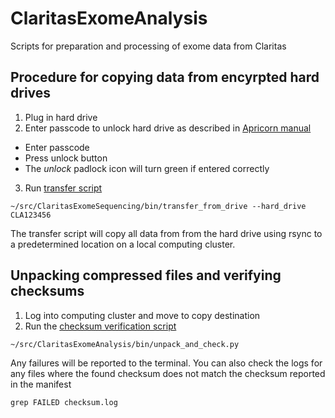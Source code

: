 # ClaritasExomeAnalysis
Scripts for preparation and processing of exome data from Claritas

## Procedure for copying data from encyrpted hard drives

1. Plug in hard drive
2. Enter passcode to unlock hard drive as described in [Apricorn manual](http://www.apricorn.com/pdf_product_manuals/Aegis_Padlock_Manual.pdf)
  * Enter passcode
  * Press unlock button
  * The *unlock* padlock icon will turn green if entered correctly
3. Run [transfer script](./bin/transfer_from_drive.py)

```
~/src/ClaritasExomeSequencing/bin/transfer_from_drive --hard_drive CLA123456
```

  The transfer script will copy all data from from the hard drive using rsync to a predetermined location on a local computing cluster.
  
## Unpacking compressed files and verifying checksums

1. Log into computing cluster and move to copy destination
2. Run the [checksum verification script](./bin/unpack_and_check.py)

```
~/src/ClaritasExomeAnalysis/bin/unpack_and_check.py
```

Any failures will be reported to the terminal.  You can also check the logs for any files where the found checksum does not match the checksum reported in the manifest
  
```
grep FAILED checksum.log
```
